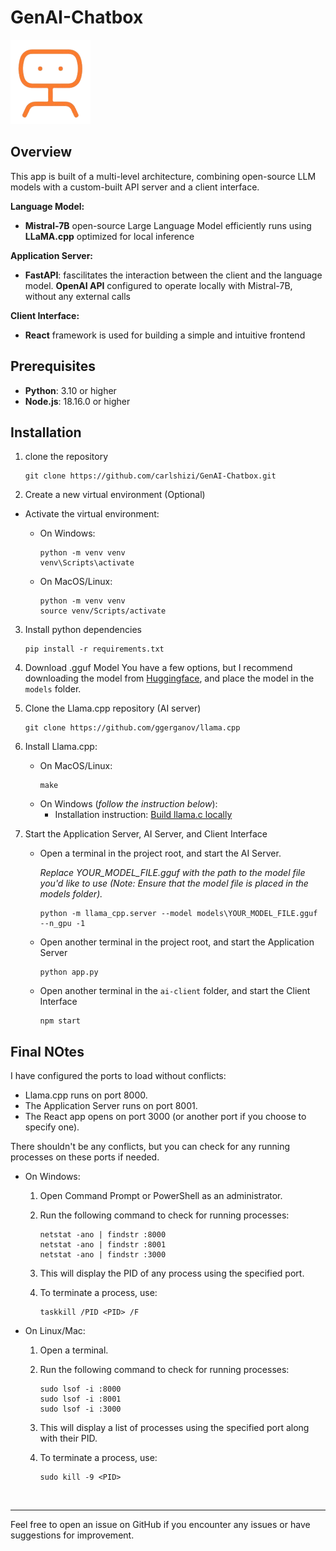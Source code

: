 # GenAI-Chatbox
![logo](./ai-client/src/assets/Asset1.png)

## Overview
This app is built of a multi-level architecture, combining open-source LLM models with a custom-built API server and a client interface.


**Language Model:**
- **Mistral-7B** open-source Large Language Model efficiently runs using **LLaMA.cpp** optimized for local inference

**Application Server:**
- **FastAPI**: fascilitates the interaction between the client and the language model. **OpenAI API** configured to operate locally with Mistral-7B, without any external calls

**Client Interface:**
- **React** framework is used for building a simple and intuitive frontend

## Prerequisites
- **Python**: 3.10 or higher
- **Node.js**: 18.16.0 or higher

## Installation
1. clone the repository
    ```
    git clone https://github.com/carlshizi/GenAI-Chatbox.git
    ```


2. Create a new virtual environment (Optional)
- Activate the virtual environment:
  - On Windows:

    ```
    python -m venv venv
    venv\Scripts\activate
    ```
  - On MacOS/Linux:
    ```
    python -m venv venv
    source venv/Scripts/activate
    ```

3. Install python dependencies
    ```
    pip install -r requirements.txt
    ```

4. Download .gguf Model
    You have a few options, but I recommend downloading the model from [Huggingface](https://huggingface.co/TheBloke/Mistral-7B-v0.1-GGUF), and place the model in the `models` folder.


5. Clone the Llama.cpp repository (AI server)
    ```
    git clone https://github.com/ggerganov/llama.cpp
    ```

6. Install Llama.cpp:
    - On MacOS/Linux:
      ```
      make
      ```
    - On Windows (*follow the instruction below*):
      - Installation instruction: [Build llama.c locally](https://github.com/ggerganov/llama.cpp/blob/master/docs/build.md)


7. Start the Application Server, AI Server, and Client Interface
    - Open a terminal in the project root, and start the AI Server.
    
      *Replace YOUR_MODEL_FILE.gguf with the path to the model file you'd like to use (Note: Ensure that the model file is placed in the models folder).*
      ```
      python -m llama_cpp.server --model models\YOUR_MODEL_FILE.gguf --n_gpu -1
      ```
    - Open another terminal in the project root, and start the Application Server
      ```
      python app.py
      ```

    - Open another terminal in the `ai-client` folder, and start the Client Interface
      ```
      npm start
      ```


## Final NOtes
I have configured the ports to load without conflicts:
- Llama.cpp runs on port 8000.
- The Application Server runs on port 8001.
- The React app opens on port 3000 (or another port if you choose to specify one).

There shouldn't be any conflicts, but you can check for any running processes on these ports if needed.

- On Windows:

  1. Open Command Prompt or PowerShell as an administrator.

  2. Run the following command to check for running processes:
      ```
      netstat -ano | findstr :8000
      netstat -ano | findstr :8001
      netstat -ano | findstr :3000
      ```
  
  3. This will display the PID of any process using the specified port.

  4. To terminate a process, use:
      ```
      taskkill /PID <PID> /F
      ```
  
- On Linux/Mac:

  1. Open a terminal.

  2. Run the following command to check for running processes:
      ```
      sudo lsof -i :8000
      sudo lsof -i :8001
      sudo lsof -i :3000
      ```

  3. This will display a list of processes using the specified port along with their PID.

  4. To terminate a process, use:
      ```
      sudo kill -9 <PID>
      ```

<br>

___

Feel free to open an issue on GitHub if you encounter any issues or have suggestions for improvement.